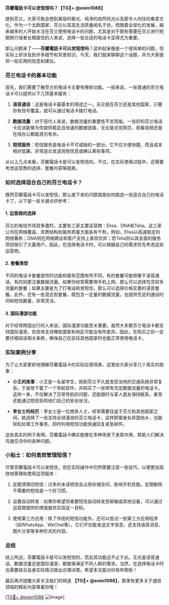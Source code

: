 **芬蘭電話卡可以发短信吗？【TG💪+ @esim1088】**

提到芬兰，大家可能会想到美丽的极光、纯净的自然风光以及那令人向往的桑拿文化。作为一个北欧国家，芬兰以其高生活质量闻名于世。而随着全球化的发展，越来越多的人开始关注在芬兰使用电话卡的问题，尤其是对于那些需要在芬兰进行短期旅行或者长期居住的人来说，选择一张合适的电话卡显得尤为重要。

那么问题来了——**芬蘭電話卡可以发短信吗**？这听起来像是一个很简单的问题，但实际上却涉及到许多细节和背景知识。今天，我们就来聊聊这个话题，并为大家提供一些实用的信息和建议。

### 芬兰电话卡的基本功能

首先，我们需要了解芬兰的电话卡主要有哪些功能。一般来说，一张普通的芬兰电话卡可以提供以下几项基本服务：

1. **语音通话**：这是电话卡最基本的用途之一。无论是在芬兰还是其他国家，只要你有信号覆盖，就可以通过电话卡拨打电话。
   
2. **数据流量**：对于现代人来说，数据流量的重要性不言而喻。一张好的芬兰电话卡应该能够为你提供稳定且快速的数据连接，无论是浏览网页、观看视频还是在线办公都能游刃有余。

3. **短信服务**：短信服务是电话卡不可或缺的一部分。它不仅方便快捷，而且成本相对低廉，非常适合发送简短信息或确认某些事项。

从以上几点来看，芬蘭電話卡是可以发短信的。不过，在实际使用过程中，还需要考虑运营商的选择、套餐内容等因素。

### 如何选择适合自己的芬兰电话卡？

既然芬蘭電話卡可以发短信，那么接下来的问题就是如何挑选一张适合自己的电话卡了。以下是一些关键点供参考：

#### 1. 运营商的选择
芬兰的电信市场竞争激烈，主要有三家主要运营商：Elisa、DNA和Telia。这三家公司在网络覆盖、资费结构和服务质量方面各有千秋。例如，Elisa以高速稳定的网络著称；DNA则在网络建设和客户支持上表现优异；而Telia则以其全面的服务项目吸引了大量用户。因此，在选择电话卡时，可以根据自己的需求优先考虑这些运营商。

#### 2. 套餐类型
不同的电话卡套餐提供的功能和服务范围有所不同。有的套餐可能侧重于语音通话，有的则更注重数据流量。如果你经常需要用手机上网，那么可以选择包含较多流量的套餐；如果主要是为了打电话和发短信，那么可以选择价格实惠的语音套餐。此外，还有一些混合型套餐，既包含一定量的数据流量，也提供充足的通话时间和短信数量，非常灵活。

#### 3. 国际漫游功能
对于经常跨国出行的人来说，国际漫游功能至关重要。虽然大多数芬兰电话卡都支持国际漫游，但具体支持哪些国家和地区可能会有所差异。因此，在购买之前一定要仔细阅读相关条款，确保自己在前往其他国家时也能正常使用电话卡。

### 实际案例分享

为了让大家更好地理解芬蘭電話卡的实际应用场景，这里给大家分享几个真实的故事：

- **小王的故事**：小王是一名留学生，刚到芬兰不久就发现当地的交通系统非常复杂。于是他下载了一个导航软件，并购买了一张带有充足数据流量的电话卡。这样一来，不仅解决了日常导航的问题，还能随时与家人朋友保持联系，甚至还能通过短信告知他们自己的安全状况。

- **李女士的经历**：李女士是一位商务人士，经常需要往返于芬兰和其他国家之间。她选择了一张支持全球漫游的芬兰电话卡，这样即便身处异国他乡，也能轻松处理工作事务，同时利用短信功能快速回复紧急邮件。

这些真实的例子表明，芬蘭電話卡确实能够在多种场景下发挥作用，帮助人们解决沟通交流中的各种问题。

### 小贴士：如何高效管理短信？

尽管芬蘭電話卡可以发短信，但在实际操作中仍然需要注意一些技巧，以便更加高效地管理和使用这项服务：

1. 定期清理旧短信：过多的未读短信会占用存储空间，影响手机性能。定期删除不需要的短信是一个好习惯。
   
2. 设置自动转发：如果你希望将重要短信自动转发至邮箱或其他设备，可以通过运营商提供的增值服务实现这一目标。

3. 使用第三方应用：除了传统的短信功能外，还可以尝试一些第三方应用程序（如WhatsApp、WeChat等），它们不仅能发送文字信息，还支持语音消息、图片分享等多种形式的内容。

### 总结

综上所述，芬蘭電話卡是可以发短信的，而且其功能远不止于此。无论是语音通话、数据流量还是国际漫游，都能够满足不同人群的需求。当然，在选择电话卡时也需要结合自身实际情况做出合理决策。希望本文能对你有所帮助！

最后再次提醒大家关注我们的频道 **【TG💪+ @esim1088】**，那里有更多关于通信领域的精彩内容等着你哦！

[[TG💪+ @esim1088](https://t.me/s/esim1088) ![Image](https://i.postimg.cc/4NQfJmqS/Snipaste-2025-05-13-00-14-12.png)]